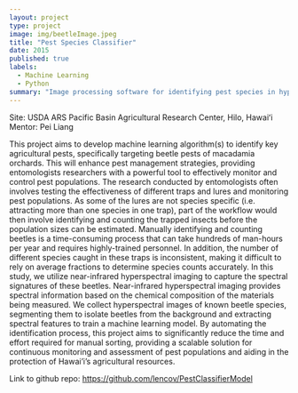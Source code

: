 ```yaml
---
layout: project
type: project
image: img/beetleImage.jpeg
title: "Pest Species Classifier"
date: 2015
published: true
labels:
  - Machine Learning
  - Python
summary: "Image processing software for identifying pest species in hyperspectral images."
---
```


Site: USDA ARS Pacific Basin Agricultural Research Center, Hilo, Hawaiʻi
Mentor: Pei Liang

This project aims to develop machine learning algorithm(s) to identify key agricultural pests, specifically targeting beetle pests of macadamia orchards. This will enhance pest management strategies, providing entomologists researchers with a powerful tool to effectively monitor and control pest populations. The research conducted by entomologists often involves testing the effectiveness of different traps and lures and monitoring pest populations. As some of the lures are not species specific (i.e. attracting more than one species in one trap), part of the workflow would then involve identifying and counting the trapped insects before the population sizes can be estimated. Manually identifying and counting beetles is a time-consuming process that can take hundreds of man-hours per year and requires highly-trained personnel. In addition, the number of different species caught in these traps is inconsistent, making it difficult to rely on average fractions to determine species counts accurately. In this study, we utilize near-infrared hyperspectral imaging to capture the spectral signatures of these beetles. Near-infrared hyperspectral imaging provides spectral information based on the chemical composition of the materials being measured. We collect hyperspectral images of known beetle species, segmenting them to isolate beetles from the background and extracting spectral features to train a machine learning model. By automating the identification process, this project aims to significantly reduce the time and effort required for manual sorting, providing a scalable solution for continuous monitoring and assessment of pest populations and aiding in the protection of Hawai’i’s agricultural resources.

Link to github repo: https://github.com/lencov/PestClassifierModel
